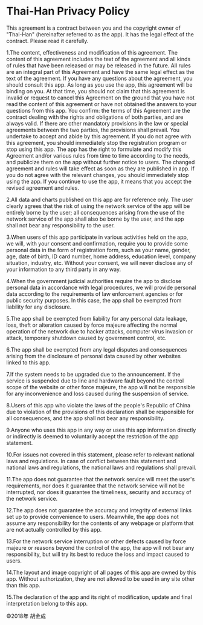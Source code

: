 # Thai-Han Privacy Policy

This agreement is a contract between you and the copyright owner of "Thai-Han" (hereinafter referred to as the app). It has the legal effect of the contract. Please read it carefully.

1.The content, effectiveness and modification of this agreement. The content of this agreement includes the text of the agreement and all kinds of rules that have been released or may be released in the future. All rules are an integral part of this Agreement and have the same legal effect as the text of the agreement. If you have any questions about the agreement, you should consult this app. As long as you use the app, this agreement will be binding on you. At that time, you should not claim that this agreement is invalid or request to cancel this Agreement on the ground that you have not read the content of this agreement or have not obtained the answers to your questions from this app. You confirm: the terms of this Agreement are the contract dealing with the rights and obligations of both parties, and are always valid. If there are other mandatory provisions in the law or special agreements between the two parties, the provisions shall prevail. You undertake to accept and abide by this agreement. If you do not agree with this agreement, you should immediately stop the registration program or stop using this app. The app has the right to formulate and modify this Agreement and/or various rules from time to time according to the needs, and publicize them on the app without further notice to users. The changed agreement and rules will take effect as soon as they are published in app. If you do not agree with the relevant changes, you should immediately stop using the app. If you continue to use the app, it means that you accept the revised agreement and rules.

2.All data and charts published on this app are for reference only. The user clearly agrees that the risk of using the network service of the app will be entirely borne by the user; all consequences arising from the use of the network service of the app shall also be borne by the user, and the app shall not bear any responsibility to the user.

3.When users of this app participate in various activities held on the app, we will, with your consent and confirmation, require you to provide some personal data in the form of registration form, such as your name, gender, age, date of birth, ID card number, home address, education level, company situation, industry, etc. Without your consent, we will never disclose any of your information to any third party in any way.

4.When the government judicial authorities require the app to disclose personal data in accordance with legal procedures, we will provide personal data according to the requirements of law enforcement agencies or for public security purposes. In this case, the app shall be exempted from liability for any disclosure.

5.The app shall be exempted from liability for any personal data leakage, loss, theft or alteration caused by force majeure affecting the normal operation of the network due to hacker attacks, computer virus invasion or attack, temporary shutdown caused by government control, etc.

6.The app shall be exempted from any legal disputes and consequences arising from the disclosure of personal data caused by other websites linked to this app.

7.If the system needs to be upgraded due to the announcement. If the service is suspended due to line and hardware fault beyond the control scope of the website or other force majeure, the app will not be responsible for any inconvenience and loss caused during the suspension of service.

8.Users of this app who violate the laws of the people's Republic of China due to violation of the provisions of this declaration shall be responsible for all consequences, and the app shall not bear any responsibility.

9.Anyone who uses this app in any way or uses this app information directly or indirectly is deemed to voluntarily accept the restriction of the app statement.

10.For issues not covered in this statement, please refer to relevant national laws and regulations. In case of conflict between this statement and national laws and regulations, the national laws and regulations shall prevail.

11.The app does not guarantee that the network service will meet the user's requirements, nor does it guarantee that the network service will not be interrupted, nor does it guarantee the timeliness, security and accuracy of the network service.

12.The app does not guarantee the accuracy and integrity of external links set up to provide convenience to users. Meanwhile, the app does not assume any responsibility for the contents of any webpage or platform that are not actually controlled by this app.

13.For the network service interruption or other defects caused by force majeure or reasons beyond the control of the app, the app will not bear any responsibility, but will try its best to reduce the loss and impact caused to users.

14.The layout and image copyright of all pages of this app are owned by this app. Without authorization, they are not allowed to be used in any site other than this app.

15.The declaration of the app and its right of modification, update and final interpretation belong to this app.

©2018年 胡金成
